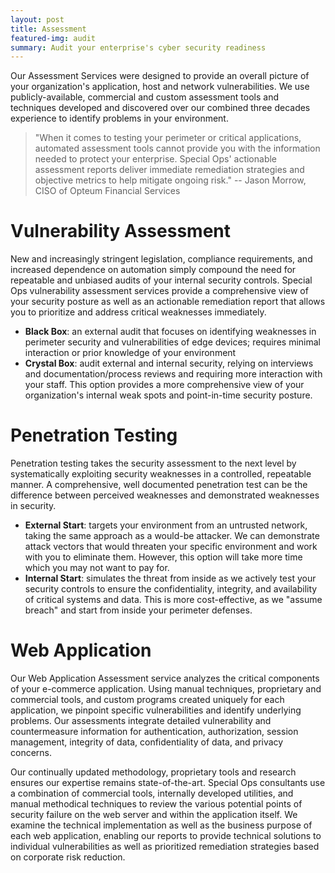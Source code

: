 ```yaml
---
layout: post
title: Assessment
featured-img: audit
summary: Audit your enterprise's cyber security readiness
---
```


Our Assessment Services were designed to provide an overall picture of your organization's application, host and network vulnerabilities. We use publicly-available, commercial and custom assessment tools and techniques developed and discovered over our combined three decades experience to identify problems in your environment.

> "When it comes to testing your perimeter or critical applications, automated assessment tools cannot provide you with the information needed to protect your enterprise. Special Ops' actionable assessment reports deliver immediate remediation strategies and objective metrics to help mitigate ongoing risk."
> -- Jason Morrow, CISO of Opteum Financial Services

# Vulnerability Assessment

New and increasingly stringent legislation, compliance requirements, and increased dependence on automation simply compound the need for repeatable and unbiased audits of your internal security controls. Special Ops vulnerability assessment services provide a comprehensive view of your security posture as well as an actionable remediation report that allows you to prioritize and address critical weaknesses immediately.

* __Black Box__: an external audit that focuses on identifying weaknesses in perimeter security and vulnerabilities of edge devices; requires minimal interaction or prior knowledge of your environment
* __Crystal Box__: audit external and internal security, relying on interviews and documentation/process reviews and requiring more interaction with your staff. This option provides a more comprehensive view of your organization's internal weak spots and point-in-time security posture.

# Penetration Testing

Penetration testing takes the security assessment to the next level by systematically exploiting security weaknesses in a controlled, repeatable manner. A comprehensive, well documented penetration test can be the difference between perceived weaknesses and demonstrated weaknesses in security.

* __External Start__: targets your environment from an untrusted network, taking the same approach as a would-be attacker. We can demonstrate attack vectors that would threaten your specific environment and work with you to eliminate them. However, this option will take more time which you may not want to pay for. 
* __Internal Start__: simulates the threat from inside as we actively test your security controls to ensure the confidentiality, integrity, and availability of critical systems and data. This is more cost-effective, as we "assume breach" and start from inside your perimeter defenses.

# Web Application

Our Web Application Assessment service analyzes the critical components of your e-commerce application. Using manual techniques, proprietary and commercial tools, and custom programs created uniquely for each application, we pinpoint specific vulnerabilities and identify underlying problems. Our assessments integrate detailed vulnerability and countermeasure information for authentication, authorization, session management, integrity of data, confidentiality of data, and privacy concerns.

Our continually updated methodology, proprietary tools and research ensures our expertise remains state-of-the-art. Special Ops consultants use a combination of commercial tools, internally developed utilities, and manual methodical techniques to review the various potential points of security failure on the web server and within the application itself. We examine the technical implementation as well as the business purpose of each web application, enabling our reports to provide technical solutions to individual vulnerabilities as well as prioritized remediation strategies based on corporate risk reduction.

